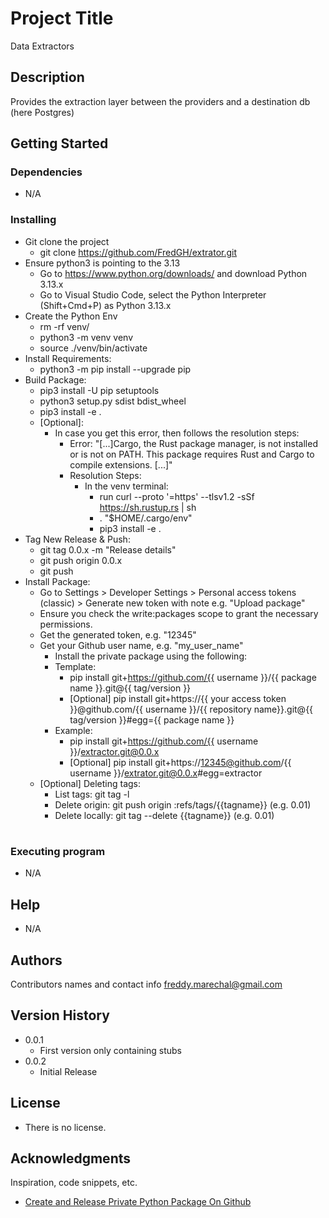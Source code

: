# Project Title

Data Extractors

## Description

Provides the extraction layer between the providers and a destination db (here Postgres)

## Getting Started

### Dependencies

* N/A

### Installing

* Git clone the project
    * git clone https://github.com/FredGH/extrator.git
* Ensure python3 is pointing to the 3.13
    * Go to https://www.python.org/downloads/ and download Python 3.13.x
    * Go to Visual Studio Code, select the Python Interpreter (Shift+Cmd+P) as Python 3.13.x
* Create the Python Env
    * rm -rf venv/ 
    * python3 -m venv venv
    * source ./venv/bin/activate
* Install Requirements:
    * python3 -m pip install --upgrade pip
* Build Package:
    * pip3 install -U pip setuptools
    * python3 setup.py sdist bdist_wheel
    * pip3 install -e .
    * [Optional]:
        * In case you get this error, then follows the resolution steps:
            * Error: "[...]Cargo, the Rust package manager, is not installed or is not on PATH. This package requires Rust and Cargo to compile extensions. [...]"
            * Resolution Steps: 
                * In the venv terminal:
                    * run curl --proto '=https' --tlsv1.2 -sSf https://sh.rustup.rs | sh
                    * . "$HOME/.cargo/env" 
                    *  pip3 install -e .
* Tag New Release & Push:
    * git tag 0.0.x -m "Release details"
    * git push origin 0.0.x
    * git push
* Install Package:
    *  Go to Settings > Developer Settings > Personal access tokens (classic) > Generate new token with note e.g. "Upload package"
    *  Ensure you check the write:packages scope to grant the necessary permissions.
    * Get the generated token, e.g. "12345"
    * Get your Github user name, e.g. "my_user_name"
        * Install the private package using the following:
        * Template:
            * pip install git+https://github.com/{{ username }}/{{ package name }}.git@{{ tag/version }}
            * [Optional] pip install git+https://{{ your access token }}@github.com/{{ username }}/{{ repository name}}.git@{{ tag/version }}#egg={{ package name }}
        * Example:
            * pip install git+https://github.com/{{ username }}/extractor.git@0.0.x
            * [Optional] pip install git+https://12345@github.com/{{ username }}/extrator.git@0.0.x#egg=extractor
    * [Optional] Deleting tags:
        * List tags: git tag -l
        * Delete origin: git push origin :refs/tags/{{tagname}} (e.g. 0.01)
        * Delete locally: git tag --delete {{tagname}} (e.g. 0.01)
#
### Executing program

* N/A

## Help

* N/A

## Authors

Contributors names and contact info
freddy.marechal@gmail.com

## Version History

* 0.0.1
    * First version only containing stubs
* 0.0.2
    * Initial Release

## License

* There is no license.

## Acknowledgments

Inspiration, code snippets, etc.
* [Create and Release Private Python Package On Github](https://dev.to/abdellahhallou/create-and-release-a-private-python-package-on-github-2oae)
